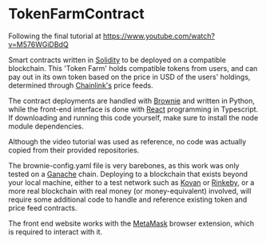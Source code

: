 # TokenFarmContract
Following the final tutorial at https://www.youtube.com/watch?v=M576WGiDBdQ

Smart contracts written in [Solidity](https://github.com/ethereum/solidity) to be deployed on a compatible blockchain. This 'Token Farm' holds compatible tokens from users, and can pay out in its own token based on the price in USD of the users' holdings, determined through [Chainlink's](https://github.com/smartcontractkit/chainlink) price feeds.

The contract deployments are handled with [Brownie](https://github.com/eth-brownie/brownie) and written in Python, while the front-end interface is done with [React](https://github.com/facebook/react/) programming in Typescript. If downloading and running this code yourself, make sure to install the node module dependencies.

Although the video tutorial was used as reference, no code was actually copied from their provided repositories.

The brownie-config.yaml file is very barebones, as this work was only tested on a [Ganache](https://github.com/trufflesuite/ganache-ui) chain. Deploying to a blockchain that exists beyond your local machine, either to a test network such as [Kovan](https://kovan-testnet.github.io/website/) or [Rinkeby](https://www.rinkeby.io/), or a more real blockchain with real money (or money-equivalent) involved, will require some additional code to handle and reference existing token and price feed contracts.

The front end website works with the [MetaMask](https://docs.metamask.io/guide/) browser extension, which is required to interact with it.
